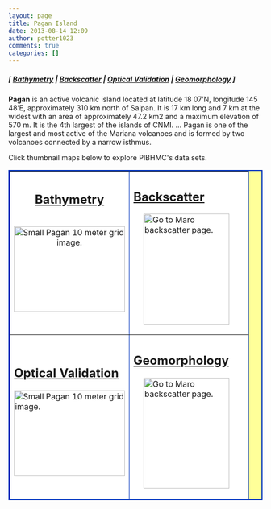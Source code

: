 ```yaml
---
layout: page
title: Pagan Island
date: 2013-08-14 12:09
author: potter1023
comments: true
categories: []
---
```

<h5 class="no_margin-top">[ <a href="http://www.soest.hawaii.edu/pibhmc/cms/data-by-location/cnmi-guam/pagan-island/pagan-island-bathymetry">Bathymetry</a> | <span class="style1"><a href="http://www.soest.hawaii.edu/pibhmc/cms/data-by-location/cnmi-guam/pagan-island/pagan-island-backscatter">Backscatter</a></span> | <a href="http://www.soest.hawaii.edu/pibhmc/cms/data-by-location/cnmi-guam/pagan-island/pagan-island-optical-validation">Optical Validation</a></span> | <a href="http://www.soest.hawaii.edu/pibhmc/cms/data-by-location/cnmi-guam/pagan-island/pagan-island-geomorphology">Geomorphology</a> ]</h5>
<p><strong>Pagan</strong> is an active volcanic island located at latitude 18 07&#8217;N, longitude 145 48&#8217;E, approximately 310 km north of Saipan. It is 17 km long and 7 km at the widest with an area of approximately 47.2 km2 and a maximum elevation of 570 m. It is the 4th largest of the islands of CNMI. ... Pagan is one of the largest and most active of the Mariana volcanoes and is formed by two volcanoes connected by a narrow isthmus. 

<p>Click thumbnail maps below to explore PIBHMC's data sets. </p>

<table bgcolor="#ffff99" border="2" bordercolor="#0033bd" cellpadding="2" cellspacing="4" width="445">

<tbody>

<tr>

<td align="center" bgcolor="#ffffff" height="264" valign="middle" width="220">

<h2 class="no_margin-top"><a href="http://www.soest.hawaii.edu/pibhmc/cms/data-by-location/cnmi-guam/pagan-island/pagan-island-bathymetry">Bathymetry</a></h2>

<a href="http://www.soest.hawaii.edu/pibhmc/cms/data-by-location/cnmi-guam/pagan-island/pagan-island-bathymetry"><img src="http://www.soest.hawaii.edu/pibhmc/CNMI_images/pagan_10m_220.jpg" alt="Small Pagan 10 meter grid image." title="Go to Pagan bathymetry page." align="top" border="0" height="170" hspace="0" vspace="20" width="220" /></a></td>

<td bordercolor="#0066CC" bgcolor="#ffffff" width="220">

<h2 class="no_margin-top"><a href="http://www.soest.hawaii.edu/pibhmc/cms/data-by-location/cnmi-guam/pagan-island/pagan-island-backscatter">Backscatter</a></h2>

<a href="http://www.soest.hawaii.edu/pibhmc/cms/data-by-location/cnmi-guam/pagan-island/pagan-island-backscatter"><img src="http://www.soest.hawaii.edu/pibhmc/CNMI_images/pagan_bs_220.jpg" alt="Go to Maro backscatter page." title="Go to Maro backscatter page." align="middle" border="0" height="220" hspace="20" vspace="0" width="170" /></a></td>

</tr>

<tr>

<td bgcolor="#ffffff" height="220" valign="middle" width="220">

<h2 class="no_margin-top-deadlink"><a href="http://www.soest.hawaii.edu/pibhmc/cms/data-by-location/cnmi-guam/pagan-island/pagan-island-optical-validation">Optical Validation</a></h2>

<p class="no_margin-top"><a href="http://www.soest.hawaii.edu/pibhmc/cms/data-by-location/cnmi-guam/pagan-island/pagan-island-optical-validation"><img src="http://www.soest.hawaii.edu/pibhmc/CNMI_images/pag_toad_220.jpg" alt="Small Pagan 10 meter grid image." title="Go to Pagan bathymetry page." align="top" border="0" height="170" vspace="0" width="220" /></a></p>

</td>

<td bgcolor="#ffffff" height="200" valign="middle" width="220">

<h2 class="no_margin-top-deadlink"><a href="http://www.soest.hawaii.edu/pibhmc/cms/data-by-location/cnmi-guam/pagan-island/pagan-island-geomorphology">Geomorphology</a></h2>

<p class="no_margin-top"><a href="http://www.soest.hawaii.edu/pibhmc/cms/data-by-location/cnmi-guam/pagan-island/pagan-island-geomorphology"><img src="http://www.soest.hawaii.edu/pibhmc/CNMI_images/pag-unspv-hardsoft-10m_220.jpg" alt="Go to Maro backscatter page." title="Go to Maro backscatter page." align="middle" border="0" height="220" hspace="20" vspace="0" width="170" /></a></p>

</td>

</tr>

</tbody>

</table>
